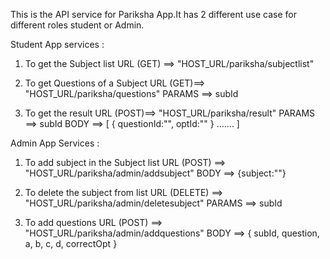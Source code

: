 This is the API service for Pariksha App.It has 2 different use case for different roles student or Admin.

Student App services :

1. To get the Subject list
   URL (GET) ==> "HOST_URL/pariksha/subjectlist"

2. To get Questions of a Subject
   URL (GET)==> "HOST_URL/pariksha/questions"
   PARAMS ==> subId

3. To get the result
   URL (POST)==> "HOST_URL/pariksha/result"
   PARAMS ==> subId
   BODY ==> [
   {
   questionId:"",
   optId:""
   }
   .......
   ]

Admin App Services :

1.  To add subject in the Subject list
    URL (POST) ==> "HOST_URL/pariksha/admin/addsubject"
    BODY ==> {subject:""}

2.  To delete the subject from list
    URL (DELETE) ==> "HOST_URL/pariksha/admin/deletesubject"
    PARAMS ==> subId

3.  To add questions
    URL (POST) ==> "HOST_URL/pariksha/admin/addquestions"
    BODY ==> { subId, question, a, b, c, d, correctOpt }
